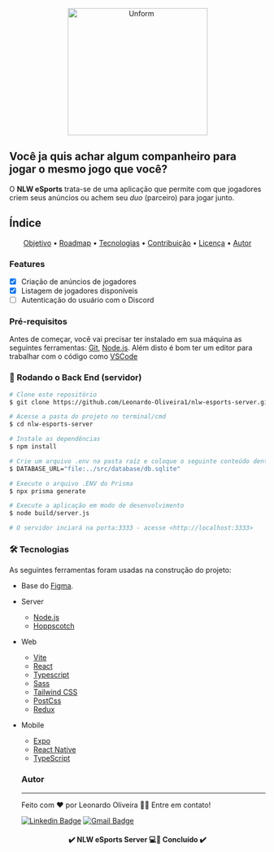   <p align="center">
    <a href="https://unform.dev">
      <img src="https://global-uploads.webflow.com/61d83a2ebb0ae01ab96e841a/630ced17a99fbd99b6169b52_Logo-NLW-eSports.svg" height="250" width="275" alt="Unform" />
    </a>
  </p>

  
  ## Você ja quis achar algum companheiro para jogar o mesmo jogo que você? 
  O __NLW eSports__ trata-se de uma aplicação que permite com que jogadores criem seus anúncios ou achem seu _duo_ (parceiro) para jogar junto.
  

## Índice
<p align="center">
 <a href="#objetivo">Objetivo</a> •
 <a href="#roadmap">Roadmap</a> • 
 <a href="#tecnologias">Tecnologias</a> • 
 <a href="#contribuicao">Contribuição</a> • 
 <a href="#licenc-a">Licença</a> • 
 <a href="#autor">Autor</a>
</p>


  ### Features

  - [x] Criação de anúncios de jogadores
  - [x] Listagem de jogadores disponíveis
  - [ ] Autenticação do usuário com o Discord

  ### Pré-requisitos

  Antes de começar, você vai precisar ter instalado em sua máquina as seguintes ferramentas:
  [Git](https://git-scm.com), [Node.js](https://nodejs.org/en/). 
  Além disto é bom ter um editor para trabalhar com o código como [VSCode](https://code.visualstudio.com/)

  ### 🎲 Rodando o Back End (servidor)

  ```bash
  # Clone este repositório
  $ git clone https://github.com/Leonardo-Oliveira1/nlw-esports-server.git

  # Acesse a pasta do projeto no terminal/cmd
  $ cd nlw-esports-server

  # Instale as dependências
  $ npm install
  
  # Crie um arquivo .env na pasta raíz e coloque o seguinte conteúdo dentro dela:
  $ DATABASE_URL="file:../src/database/db.sqlite"
  
  # Execute o arquivo .ENV do Prisma
  $ npx prisma generate

  # Execute a aplicação em modo de desenvolvimento
  $ node build/server.js

  # O servidor inciará na porta:3333 - acesse <http://localhost:3333>
  ```

### 🛠 Tecnologias

As seguintes ferramentas foram usadas na construção do projeto:

- Base do [Figma](https://www.figma.com/community/file/1150897317533332617).

- Server
  - [Node.js](https://nodejs.org/en/)
  - [Hoppscotch](https://hoppscotch.io/)
  
- Web
  - [Vite](https://vitejs.dev/)
  - [React](https://reactjs.org/)
  - [Typescript](https://www.typescriptlang.org/)
  - [Sass](https://sass-lang.com/)
  - [Tailwind CSS](https://tailwindcss.com/)
  - [PostCss](https://postcss.org/)
  - [Redux](https://redux.js.org/)
  
- Mobile
  - [Expo](https://expo.io/)
  - [React Native](https://reactnative.dev/)
  - [TypeScript](https://www.typescriptlang.org/)


  ### Autor
  ---

  Feito com ❤️ por Leonardo Oliveira 👋🏽 Entre em contato!

  [![Linkedin Badge](https://img.shields.io/badge/-Leonardo-blue?style=flat-square&logo=Linkedin&logoColor=white&link=https://www.linkedin.com/in/leonardo-oliveira1/)](https://www.linkedin.com/in/leonardo-oliveira1/) 
  [![Gmail Badge](https://img.shields.io/badge/-oleonardo78@gmail.com-c14438?style=flat-square&logo=Gmail&logoColor=white&link=mailto:oleonardo78@gmail.com)](mailto:oleonardo78@gmail.com)

<h4 align="center"> 
	✔️  NLW eSports Server 💻🚀 Concluído  ✔️
</h4>

